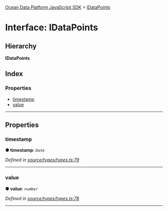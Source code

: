 [Ocean Data Platform JavaScript SDK](../README.md) > [IDataPoints](../interfaces/idatapoints.md)

# Interface: IDataPoints

## Hierarchy

**IDataPoints**

## Index

### Properties

* [timestamp](idatapoints.md#timestamp)
* [value](idatapoints.md#value)

---

## Properties

<a id="timestamp"></a>

###  timestamp

**● timestamp**: *`Date`*

*Defined in [source/types/types.ts:79](https://github.com/C4IROcean/ODP-sdk-js/blob/4709765/source/types/types.ts#L79)*

___
<a id="value"></a>

###  value

**● value**: *`number`*

*Defined in [source/types/types.ts:78](https://github.com/C4IROcean/ODP-sdk-js/blob/4709765/source/types/types.ts#L78)*

___

